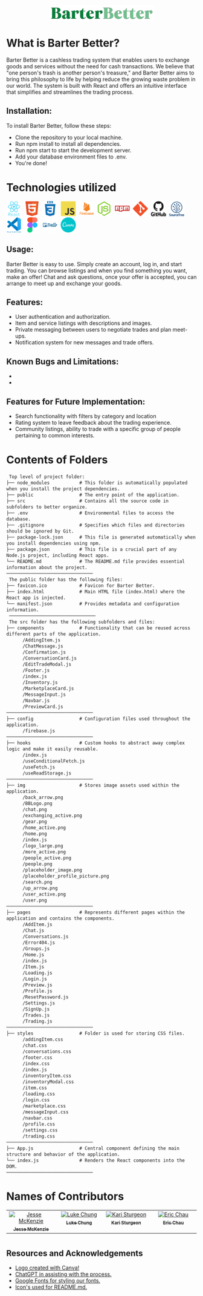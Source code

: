 <p align="center">
  <a href="https://barterbetter.ca">
    <img src="src/img/BBLogo.png" alt="barter-better-logo" style="margin-top: 2rem;">
  </a>
</p>

# What is Barter Better?

Barter Better is a cashless trading system that enables users to exchange goods and services without the need for cash transactions. We believe that "one person's trash is another person's treasure," and Barter Better aims to bring this philosophy to life by helping reduce the growing waste problem in our world. The system is built with React and offers an intuitive interface that simplifies and streamlines the trading process.

## Installation:

To install Barter Better, follow these steps:

- Clone the repository to your local machine.
- Run npm install to install all dependencies.
- Run npm start to start the development server.
- Add your database environment files to .env.
- You're done!

# Technologies utilized

<p>
<img src="https://raw.githubusercontent.com/devicons/devicon/1119b9f84c0290e0f0b38982099a2bd027a48bf1/icons/react/react-original-wordmark.svg" title="React" alt="React" width="40" height="40"/>&nbsp;
<img src="https://raw.githubusercontent.com/devicons/devicon/1119b9f84c0290e0f0b38982099a2bd027a48bf1/icons/html5/html5-original.svg" title="HTML5" alt="HTML" width="40" height="40"/>&nbsp;
<img src="https://raw.githubusercontent.com/devicons/devicon/1119b9f84c0290e0f0b38982099a2bd027a48bf1/icons/css3/css3-plain-wordmark.svg"  title="CSS3" alt="CSS" width="40" height="40"/>&nbsp;
<img src="https://raw.githubusercontent.com/devicons/devicon/1119b9f84c0290e0f0b38982099a2bd027a48bf1/icons/javascript/javascript-original.svg" title="JavaScript" alt="JavaScript" width="40" height="40"/>&nbsp;
<img src="https://raw.githubusercontent.com/devicons/devicon/1119b9f84c0290e0f0b38982099a2bd027a48bf1/icons/firebase/firebase-plain-wordmark.svg" title="Firebase" alt="Firebase" width="40" height="40"/>&nbsp;
<img src="https://raw.githubusercontent.com/devicons/devicon/1119b9f84c0290e0f0b38982099a2bd027a48bf1/icons/nodejs/nodejs-original.svg" title="NodeJS" alt="NodeJS" width="40" height="40"/>&nbsp;
<img src="https://raw.githubusercontent.com/devicons/devicon/1119b9f84c0290e0f0b38982099a2bd027a48bf1/icons/npm/npm-original-wordmark.svg" title="npm" **alt="npm" width="40" height="40"/>&nbsp;
<img src="https://raw.githubusercontent.com/devicons/devicon/1119b9f84c0290e0f0b38982099a2bd027a48bf1/icons/git/git-original.svg" title="Git" **alt="Git" width="40" height="40"/>&nbsp;
<img src="https://raw.githubusercontent.com/devicons/devicon/1119b9f84c0290e0f0b38982099a2bd027a48bf1/icons/github/github-original-wordmark.svg" title="GitHub" **alt="GitHub" width="40" height="40"/>&nbsp;
<img src="https://raw.githubusercontent.com/devicons/devicon/1119b9f84c0290e0f0b38982099a2bd027a48bf1/icons/sourcetree/sourcetree-original-wordmark.svg" title="SourceTree" **alt="SourceTree" width="40" height="40"/>&nbsp;
<img src="https://raw.githubusercontent.com/devicons/devicon/1119b9f84c0290e0f0b38982099a2bd027a48bf1/icons/vscode/vscode-original-wordmark.svg" title="VSCode" **alt="VSCode" width="40" height="40"/>&nbsp;
<img src="https://raw.githubusercontent.com/devicons/devicon/1119b9f84c0290e0f0b38982099a2bd027a48bf1/icons/figma/figma-original.svg" title="Figma" **alt="Figma" width="40" height="40"/>&nbsp;
<img src="https://raw.githubusercontent.com/devicons/devicon/1119b9f84c0290e0f0b38982099a2bd027a48bf1/icons/trello/trello-plain-wordmark.svg" title="Trello" **alt="Trello" width="40" height="40"/>&nbsp;
<img src="https://raw.githubusercontent.com/devicons/devicon/1119b9f84c0290e0f0b38982099a2bd027a48bf1/icons/canva/canva-original.svg" title="Canva" **alt="Canva" width="40" height="40"/>&nbsp;
</p>

## Usage:

Barter Better is easy to use. Simply create an account, log in, and start trading. You can browse listings and when you find something you want, make an offer! Chat and ask questions, once your offer is accepted, you can arrange to meet up and exchange your goods.

## Features:

- User authentication and authorization.
- Item and service listings with descriptions and images.
- Private messaging between users to negotiate trades and plan meet-ups.
- Notification system for new messages and trade offers.

## Known Bugs and Limitations:

-
-

## Features for Future Implementation:

- Search functionality with filters by category and location
- Rating system to leave feedback about the trading experience.
- Community listings, ability to trade with a specific group of people pertaining to common interests.

# Contents of Folders

```
 Top level of project folder:
├── node_modules           # This folder is automatically populated when you install the project dependencies.
├── public                 # The entry point of the application.
├── src                    # Contains all the source code in subfolders to better organize.
├── .env                   # Environmental files to access the database.
├── .gitignore             # Specifies which files and directories should be ignored by Git.
├── package-lock.json      # This file is generated automatically when you install dependencies using npm.
├── package.json           # This file is a crucial part of any Node.js project, including React apps.
└── README.md              # The README.md file provides essential information about the project.
────────────────────────────────
 The public folder has the following files:
├── favicon.ico            # Favicon for Barter Better.
├── index.html             # Main HTML file (index.html) where the React app is injected.
└── manifest.json          # Provides metadata and configuration information.
 ────────────────────────────────
 The src folder has the following subfolders and files:
├── components             # Functionality that can be reused across different parts of the application.
      /AddingItem.js
      /ChatMessage.js
      /Confirmation.js
      /ConversationCard.js
      /EditTradeModal.js
      /Footer.js
      /index.js
      /Inventory.js
      /MarketplaceCard.js
      /MessageInput.js
      /Navbar.js
      /PreviewCard.js
────────────────────────────────
├── config                 # Configuration files used throughout the application.
      /firebase.js
────────────────────────────────
├── hooks                  # Custom hooks to abstract away complex logic and make it easily reusable.
      /index.js
      /useConditionalFetch.js
      /useFetch.js
      /useReadStorage.js
────────────────────────────────
├── img                    # Stores image assets used within the application.
      /back_arrow.png
      /BBLogo.png
      /chat.png
      /exchanging_active.png
      /gear.png
      /home_active.png
      /home.png
      /index.js
      /logo_large.png
      /more_active.png
      /people_active.png
      /people.png
      /placeholder_image.png
      /placeholder_profile_picture.png
      /search.png
      /up_arrow.png
      /user_active.png
      /user.png
────────────────────────────────
├── pages                  # Represents different pages within the application and contains the components.
      /AddItem.js
      /Chat.js
      /Conversations.js
      /Error404.js
      /Groups.js
      /Home.js
      /index.js
      /Item.js
      /Loading.js
      /Login.js
      /Preview.js
      /Profile.js
      /ResetPassword.js
      /Settings.js
      /SignUp.js
      /Trades.js
      /Trading.js
────────────────────────────────
├── styles                 # Folder is used for storing CSS files.
      /addingItem.css
      /chat.css
      /conversations.css
      /footer.css
      /index.css
      /index.js
      /inventoryItem.css
      /inventoryModal.css
      /item.css
      /loading.css
      /login.css
      /marketplace.css
      /messageInput.css
      /navbar.css
      /profile.css
      /settings.css
      /trading.css
────────────────────────────────
├── App.js                 # Central component defining the main structure and behavior of the application.
└── index.js               # Renders the React components into the DOM.
────────────────────────────────
```

# Names of Contributors

<table align="center" style="margin-bottom: 2.5rem;" >
  <tbody>
    <tr>
      <td align="center" valign="top" width="14.28%"><a href="https://github.com/JDMCK"><img src="https://avatars.githubusercontent.com/u/76506664?v=4" width="100px;" alt="Jesse McKenzie"/><br /><sub><b>Jesse McKenzie</b></sub></a><br /></td>
      <td align="center" valign="top" width="14.28%"><a href="https://github.com/lukechung1020"><img src="https://avatars.githubusercontent.com/u/122319630?v=4" width="100px;" alt="Luke Chung"/><br /><sub><b>Luke Chung</b></sub></a><br /></td>
      <td align="center" valign="top" width="14.28%"><a href="https://github.com/karisturgeon"><img src="https://avatars.githubusercontent.com/u/122186990?v=4" width="100px;" alt="Kari Sturgeon"/><br /><sub><b>Kari Sturgeon</b></sub></a><br /></td>
      <td align="center" valign="top" width="14.28%"><a href="https://github.com/ChauEric"><img src="https://avatars.githubusercontent.com/u/10472303?v=4" width="100px;" alt="Eric Chau"/><br /><sub><b>Eric Chau</b></sub></a><br /></td>
    </tr>
  </tbody>
</table>

## Resources and Acknowledgements

- <a href="https://www.canva.com/">Logo created with Canva!</a>
- <a href="https://chat.openai.com/">ChatGPT in assisting with the process.</a>
- <a href="https://fonts.google.com/">Google Fonts for styling our fonts.</a>
- <a href="https://github.com/devicons">Icon's used for README.md.</a>
